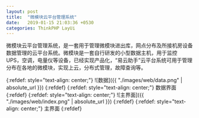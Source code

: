 ```yaml
---
layout: post
title:  "微模块云平台管理系统"
date:   2019-01-15 21:03:36 +0530
categories: ThinkPHP LayUi
---
```

微模块云平台管理系统，是一套用于管理微模块进出库，网点分布及所接机房设备数据管理的云平台系统。微模块是一套自行研发的小型数据主机，用于监控UPS，空调，电量仪等设备，已经实现产品化，“易云助手”云平台系统可用于管理分布在各地的微模块，实现上云，分布式管理，故障查询等。
<br>

{:refdef: style="text-align: center;"}
![数据]({{ "./images/web/data.png" | absolute_url }})
{:refdef}
{:refdef: style="text-align: center;"}
数据界面
{:refdef}
{:refdef: style="text-align: center;"}
![主界面]({{ "./images/web/index.png" | absolute_url }})
{:refdef}
{:refdef: style="text-align: center;"}
主界面
{:refdef}






